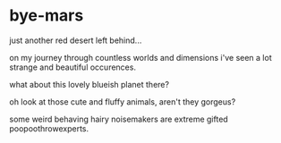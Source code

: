 # bye-mars
just another red desert left behind...

on my journey through countless worlds and dimensions i've seen a lot strange and beautiful occurences.

what about this lovely blueish planet there?

oh look at those cute and fluffy animals, aren't they gorgeus?

some weird behaving hairy noisemakers are extreme gifted poopoothrowexperts.
